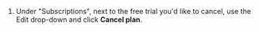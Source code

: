 1. Under "Subscriptions", next to the free trial you'd like to cancel, use the Edit drop-down and click **Cancel plan**.
